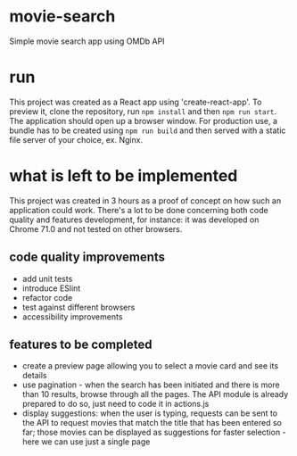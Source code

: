 # movie-search
Simple movie search app using OMDb API

# run
This project was created as a React app using 'create-react-app'. To preview it, clone the repository, run `npm install` and then `npm run start`. The application should open up a browser window. For production use, a bundle has to be created using `npm run build` and then served with a static file server of your choice, ex. Nginx.

# what is left to be implemented
This project was created in 3 hours as a proof of concept on how such an application could work. There's a lot to be done concerning both code quality and features development, for instance: it was developed on Chrome 71.0 and not tested on other browsers.

## code quality improvements
- add unit tests
- introduce ESlint
- refactor code
- test against different browsers
- accessibility improvements

## features to be completed
- create a preview page allowing you to select a movie card and see its details
- use pagination - when the search has been initiated and there is more than 10 results, browse through all the pages. The API module is already prepared to do so, just need to code it in actions.js
- display suggestions: when the user is typing, requests can be sent to the API to request movies that match the title that has been entered so far; those movies can be displayed as suggestions for faster selection - here we can use just a single page